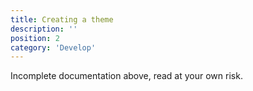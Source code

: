 ```yaml
---
title: Creating a theme
description: ''
position: 2
category: 'Develop'
---
```


<alert type="warning">
Incomplete documentation above, read at your own risk.
</alert>